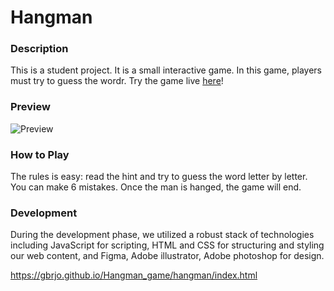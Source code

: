 # Hangman

### Description

This is a student project. It is a small interactive game. In this game, players must try to guess the wordr.
Try the game live [here](https://gbrjo.github.io/Hangman_game/hangman/index.html)!

### Preview

![Preview](https://github.com/GBRJo/Hangman_game/assets/137959889/bcdff639-1607-43cd-9060-2195387817e1)

### How to Play

The rules is easy: read the hint and try to guess the word letter by letter. You can make 6 mistakes. Once the man is hanged, the game will end.

### Development

During the development phase, we utilized a robust stack of technologies including JavaScript for scripting, HTML and CSS for structuring and styling our web content, and Figma, Adobe illustrator, Adobe photoshop for design.










https://gbrjo.github.io/Hangman_game/hangman/index.html
